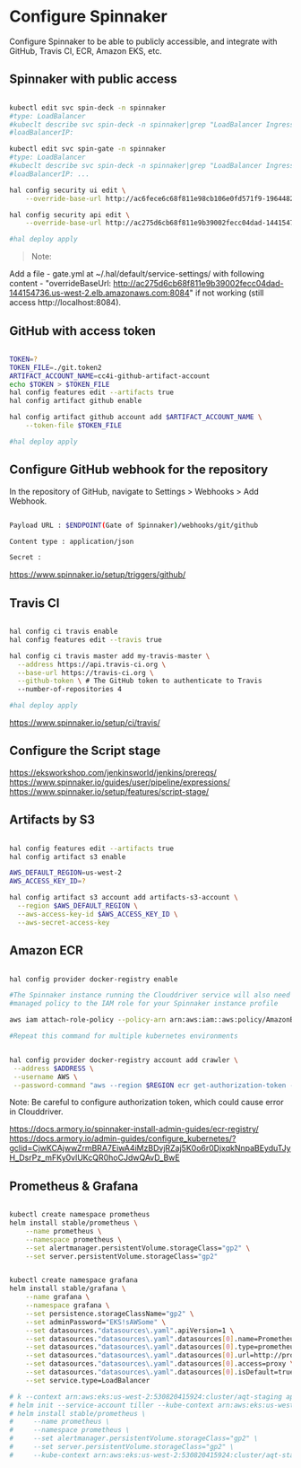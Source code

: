 # Configure Spinnaker

Configure Spinnaker to be able to publicly accessible, and integrate with GitHub, Travis CI, ECR, Amazon EKS, etc.

## Spinnaker with public access

```bash

kubectl edit svc spin-deck -n spinnaker
#type: LoadBalancer
#kubeclt describe svc spin-deck -n spinnaker|grep "LoadBalancer Ingress"
#loadBalancerIP:

kubectl edit svc spin-gate -n spinnaker
#type: LoadBalancer
#kubeclt describe svc spin-deck -n spinnaker|grep "LoadBalancer Ingress"
#loadBalancerIP: ...

hal config security ui edit \
    --override-base-url http://ac6fece6c68f811e98cb106e0fd571f9-1964482335.us-west-2.elb.amazonaws.com:9000

hal config security api edit \
    --override-base-url http://ac275d6cb68f811e9b39002fecc04dad-144154736.us-west-2.elb.amazonaws.com:8084

#hal deploy apply

```

>Note:

Add a file - gate.yml at ~/.hal/default/service-settings/ with following content - "overrideBaseUrl: http://ac275d6cb68f811e9b39002fecc04dad-144154736.us-west-2.elb.amazonaws.com:8084" if not working (still access http://localhost:8084).

## GitHub with access token

```bash

TOKEN=?
TOKEN_FILE=./git.token2
ARTIFACT_ACCOUNT_NAME=cc4i-github-artifact-account
echo $TOKEN > $TOKEN_FILE
hal config features edit --artifacts true
hal config artifact github enable

hal config artifact github account add $ARTIFACT_ACCOUNT_NAME \
    --token-file $TOKEN_FILE

#hal deploy apply

```

## Configure GitHub webhook for the repository

In the repository of GitHub, navigate to Settings > Webhooks > Add Webhook.

```bash

Payload URL : $ENDPOINT(Gate of Spinnaker)/webhooks/git/github

Content type : application/json

Secret :

```

https://www.spinnaker.io/setup/triggers/github/


## Travis CI

```bash

hal config ci travis enable
hal config features edit --travis true

hal config ci travis master add my-travis-master \
  --address https://api.travis-ci.org \
  --base-url https://travis-ci.org \
  --github-token \ # The GitHub token to authenticate to Travis
  --number-of-repositories 4

#hal deploy apply

```

https://www.spinnaker.io/setup/ci/travis/

## Configure the Script stage

https://eksworkshop.com/jenkinsworld/jenkins/prereqs/
https://www.spinnaker.io/guides/user/pipeline/expressions/
https://www.spinnaker.io/setup/features/script-stage/

## Artifacts by S3

```bash

hal config features edit --artifacts true
hal config artifact s3 enable

AWS_DEFAULT_REGION=us-west-2
AWS_ACCESS_KEY_ID=?

hal config artifact s3 account add artifacts-s3-account \
  --region $AWS_DEFAULT_REGION \
  --aws-access-key-id $AWS_ACCESS_KEY_ID \
  --aws-secret-access-key

```

## Amazon ECR

```bash

hal config provider docker-registry enable

#The Spinnaker instance running the Clouddriver service will also need permissions to interact #with the ECR repository. Attach the AmazonEC2ContainerRegistryReadOnly
#managed policy to the IAM role for your Spinnaker instance profile

aws iam attach-role-policy --policy-arn arn:aws:iam::aws:policy/AmazonEC2ContainerRegistryReadOnly --role-name <Spinnaker Instance Role>

#Repeat this command for multiple kubernetes environments


hal config provider docker-registry account add crawler \
 --address $ADDRESS \
 --username AWS \
 --password-command "aws --region $REGION ecr get-authorization-token --output text --query 'authorizationData[].authorizationToken' | base64 -D | sed 's/^AWS://'"

```

Note:
Be careful to configure authorization token, which could cause error in Clouddriver.

https://docs.armory.io/spinnaker-install-admin-guides/ecr-registry/
https://docs.armory.io/admin-guides/configure_kubernetes/?gclid=CjwKCAjwwZrmBRA7EiwA4iMzBDvjRZaj5K0o6r0DjxqkNnpaBEyduTJyH_DsrPz_mFKy0vlUKcQR0hoCJdwQAvD_BwE

## Prometheus & Grafana

```bash

kubectl create namespace prometheus
helm install stable/prometheus \
    --name prometheus \
    --namespace prometheus \
    --set alertmanager.persistentVolume.storageClass="gp2" \
    --set server.persistentVolume.storageClass="gp2"


kubectl create namespace grafana
helm install stable/grafana \
    --name grafana \
    --namespace grafana \
    --set persistence.storageClassName="gp2" \
    --set adminPassword="EKS!sAWSome" \
    --set datasources."datasources\.yaml".apiVersion=1 \
    --set datasources."datasources\.yaml".datasources[0].name=Prometheus \
    --set datasources."datasources\.yaml".datasources[0].type=prometheus \
    --set datasources."datasources\.yaml".datasources[0].url=http://prometheus-server.prometheus.svc.cluster.local \
    --set datasources."datasources\.yaml".datasources[0].access=proxy \
    --set datasources."datasources\.yaml".datasources[0].isDefault=true \
    --set service.type=LoadBalancer

# k --context arn:aws:eks:us-west-2:530820415924:cluster/aqt-staging apply -f rbac-tiller.yaml
# helm init --service-account tiller --kube-context arn:aws:eks:us-west-2:530820415924:cluster/aqt-staging
# helm install stable/prometheus \
#     --name prometheus \
#     --namespace prometheus \
#     --set alertmanager.persistentVolume.storageClass="gp2" \
#     --set server.persistentVolume.storageClass="gp2" \
#     --kube-context arn:aws:eks:us-west-2:530820415924:cluster/aqt-staging

```

